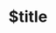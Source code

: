 ---
title: $title
second_title: Aspose.Note dla .NET API Reference
description: $description
type: docs
weight: $weight
url: /pl/net/$ref/
---